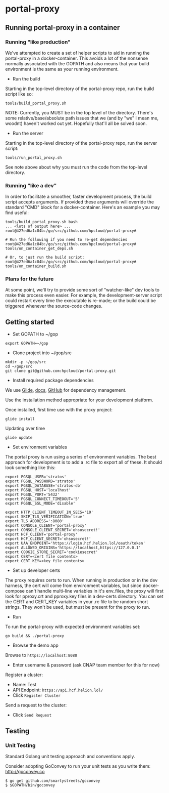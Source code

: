 # portal-proxy

## Running portal-proxy in a container

### Running "like production"

We've attempted to create a set of helper scripts to aid in running the portal-proxy in a docker-container.  This avoids a lot of the nonsense normally associated with the GOPATH and also means that your build environment is the same as your running environment.

- Run the build

Starting in the top-level directory of the portal-proxy repo, run the build script like so:
```
tools/build_portal_proxy.sh
```
NOTE: Currently, you MUST be in the top level of the directory.  There's some relative/base/absolute path issues that we (and by "we" I mean me, woodnt) haven't worked out yet.  Hopefully that'll all be solved soon.

- Run the server

Starting in the top-level directory of the portal-proxy repo, run the server script:
```
tools/run_portal_proxy.sh
```
See note above about why you must run the code from the top-level directory.

### Running "like a dev"

In order to facilitate a smoother, faster development process, the build script accepts arguments.  If provided these arguments will override the standard "CMD" block for a docker-container.  Here's an example you may find useful:
```
tools/build_portal_proxy.sh bash
... <lots of output here> ...
root@427ed6a1c84b:/go/src/github.com/hpcloud/portal-proxy#

# Run the following if you need to re-get dependencies
root@427ed6a1c84b:/go/src/github.com/hpcloud/portal-proxy# tools/on_container_get_deps.sh

# Or, to just run the build script:
root@427ed6a1c84b:/go/src/github.com/hpcloud/portal-proxy# tools/on_container_build.sh
```

### Plans for the future
At some point, we'll try to provide some sort of "watcher-like" dev tools to make this process even easier. For example, the development-server script could restart every time the executable is re-made; or the build could be triggered whenever the source-code changes.


## Getting started

- Set GOPATH to ~/gop
```
export GOPATH=~/gop
```

- Clone project into ~/gop/src
```
mkdir -p ~/gop/src
cd ~/gop/src
git clone git@github.com:hpcloud/portal-proxy.git
```

- Install required package dependencies

We use [Glide](https://glide.sh), [docs](http://glide.readthedocs.io/en/latest/), [GitHub](https://github.com/Masterminds/glide) for dependency management.

Use the installation method appropriate for your development platform.

Once installed, first time use with the proxy project:
```
glide install
```

Updating over time
```
glide update
```

- Set environment variables

The portal proxy is run using a series of environment variables. The best approach for development is to add a .rc file to export all of these. It should look something like this:

```
export PGSQL_USER='stratos'
export PGSQL_PASSWORD='stratos'
export PGSQL_DATABASE='stratos-db'
export PGSQL_HOST='localhost'
export PGSQL_PORT='5432'
export PGSQL_CONNECT_TIMEOOUT='5'
export PGSQL_SSL_MODE='disable'

export HTTP_CLIENT_TIMEOUT_IN_SECS='10'
export SKIP_TLS_VERIFICATION='true'
export TLS_ADDRESS=':8080'
export CONSOLE_CLIENT='portal-proxy'
export CONSOLE_CLIENT_SECRET='ohsosecret!'
export HCF_CLIENT='portal-proxy'
export HCF_CLIENT_SECRET='ohsosecret!'
export UAA_ENDPOINT='https://login.hcf.helion.lol/oauth/token'
export ALLOWED_ORIGINS='https://localhost,https://127.0.0.1'
export COOKIE_STORE_SECRET='cookiesecret'
export CERT=<cert file contents>
export CERT_KEY=<key file contents>
```

- Set up developer certs

The proxy requires certs to run. When running in production or in the dev harness, the cert will come from environment variables, but since docker-compose can't handle multi-line variables in it's env_files, the proxy will first look for pproxy.crt and pproxy.key files in a dev-certs directory.  You can set the CERT and CERT_KEY variables in your .rc file to be random short strings. They won't be used, but must be present for the proxy to run.

- Run

To run the portal-proxy with expected environment variables set:
```
go build && ./portal-proxy
```

- Browse the demo app

Browse to `https://localhost:8080`
- Enter username & password (ask CNAP team member for this for now)

Register a cluster:
- Name: Test
- API Endpoint: `https://api.hcf.helion.lol/`
- Click `Register Cluster`

Send a request to the cluster:
- Click `Send Request`


## Testing

### Unit Testing

Standard Golang unit testing approach and conventions apply.

Consider adopting GoConvey to run your unit tests as you write them:
http://goconvey.co

```
$ go get github.com/smartystreets/goconvey
$ $GOPATH/bin/goconvey
```
